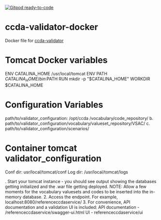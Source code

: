 [![Gitpod ready-to-code](https://img.shields.io/badge/Gitpod-ready--to--code-blue?logo=gitpod)](https://gitpod.io/#https://github.com/tmeralus/ccda-validator-docker)

# ccda-validator-docker
Docker file for [ccda-validator](https://github.com/onc-healthit/reference-ccda-validator)


# Tomcat Docker variables
ENV CATALINA_HOME /usr/local/tomcat
ENV PATH $CATALINA_HOME/bin:$PATH
RUN mkdir -p "$CATALINA_HOME"
WORKDIR $CATALINA_HOME

# Configuration Variables
path/to/validator_configuration: /opt/ccda
/vocabulary/code_repository/
b. path/to/validator_configuration/vocabulary/valueset_repository/VSAC/
c. path/to/validator_configuration/scenarios/

# Container tomcat validator_configuration
 Conf dir: usr/local/tomcat/conf 
 Log dir: /usr/local/tomcat/logs

. Start your tomcat instance - you should see output showing the databases getting initialized and the .war file getting deployed.
    NOTE: Allow a few moments for the vocabulary valuesets and codes to be inserted into the in-memory database.
    2. Access the endpoint. For example, localhost:8080/referenceccdaservice/
    3. For convenience, API documentation and a validation UI is included:
        API documentation - /referenceccdaservice/swagger-ui.html
        UI - referenceccdaservice/ui
